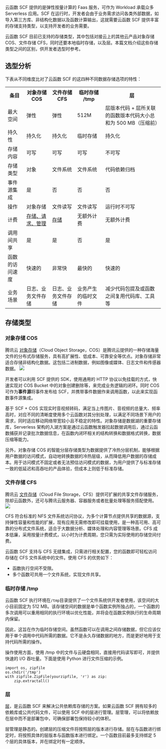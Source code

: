 
云函数 SCF 提供的是弹性按量计算的 Faas 服务，可作为 Workload 承载众多 Serverless 应用。SCF 在运行时，开发者会由于业务需求访问各类外部数据，如导入第三方库、非结构化数据以及函数计算输出，这就需要云函数 SCF 提供丰富的存储支持类型，以支持开发者的业务需要。

云函数 SCF 目前已支持的存储类型，其中包括对接云上的其他云产品对象存储 COS、文件存储 CFS，同时还要本地临时存储，以及层。本篇文档介绍这些存储类型之间的区别，供开发者选型时参考。

## 选型分析
下表从不同维度比对了云函数 SCF 的这四种不同数据存储选项的特性：
<table>
  <tbody><tr>
    <th class="align-left">条目</th>
    <th class="align-left">对象存储 COS</th>
    <th class="align-left">文件存储 CFS</th>
    <th class="align-left">临时存储 /tmp</th>
    <th class="align-left">层</th>
  </tr>
  <tr>
    <td>最大空间</td>
    <td>弹性</td>
    <td>弹性</td>
    <td>512M</td>
    <td>层版本代码 + 层所关联的函数版本代码大小总和为 500 MB（压缩前）</td>
  </tr>
  <tr>
    <td>持久性</td>
    <td>持久化</td>
    <td>持久化</td>
    <td>临时存储</td>
    <td>持久化</td>
  </tr>
  <tr>
    <td>存储内容</td>
    <td>可写</td>
    <td>可写</td>
    <td>可写</td>
    <td>不可写</td>
  </tr>
  <tr>
    <td>存储类型</td>
    <td>对象</td>
    <td>文件系统</td>
    <td>文件系统</td>
    <td>代码依赖归档</td>
  </tr>
  <tr>
    <td>事件源集成</td>
    <td>是</td>
    <td>否</td>
    <td>否</td>
    <td>否</td>
  </tr>
  <tr>
    <td>操作</td>
    <td>对象存储</td>
    <td>文件读写</td>
    <td>文件读写</td>
    <td>运行时不可写</td>
  </tr>
  <tr>
    <td>计费</td>
    <td><a href="https://cloud.tencent.com/document/product/436/16871" target="_blank">存储、请求、管理</a></td>
    <td><a href="https://cloud.tencent.com/document/product/582/9553" target="_blank">存储</a></td>
    <td>无额外计费</td>
    <td>无额外计费</td>
  </tr>
  <tr>
    <td>调用间共享</td>
    <td>是</td>
    <td>是</td>
    <td>否</td>
    <td>是</td>
  </tr>
  <tr>
    <td>函数的访问速度</td>
    <td>快速的</td>
    <td>非常快</td>
    <td>最快的</td>
    <td>快速的</td>
  </tr>
  <tr>
    <td>业务场景</td>
    <td>日志、业务文件存储</td>
    <td>日志、业务文件存储</td>
    <td>业务产生的临时文件</td>
    <td>减少代码包提及或函数之间复用代码库、工具等</td>
  </tr>
</tbody></table>

 
## 存储类型
### 对象存储 COS

腾讯云 [对象存储](https://cloud.tencent.com/document/product/436)（Cloud Object Storage，COS）是腾讯云提供的一种存储海量文件的分布式存储服务，具有高扩展性、低成本、可靠安全等优点。对象存储非常适合存储非结构化数据。这包括二进制数据，例如图像或媒体、日志文件和传感器数据。
![](https://qcloudimg.tencent-cloud.cn/raw/98d95efb75422492391ac9188dbec67b.png)

开发者可以利用 SCF 提供的 SDK，使用通用的 HTTP 协议以免挂载的方式，快速实现对 COS Bucket 中的对象创建删除等，来完成业务逻辑的闭环。同时 COS 可作为**事件源**将事件发布给 SCF，并携带事件数据作来调用函数，以此来实现函数事件源集成。 

基于 SCF + COS 实现实时音视频转码，满足当上传图片、音视频的总量大、频率高时，对应不同的清晰度使用多个云函数对其分别处理，以满足不同场景下用户的需求，同时适应移动网络带宽较小且不稳定的特性。对象存储是数据湖的重要存储库，Serverless 架构的入湖方案是通过云函数触发器拉起数据调用后，通过云函数捕获并记录批次数据信息，在函数内闭环相关的结构转换和数据格式转换，数据压缩等能力。

另外，对象存储 COS 的智能分层存储类型为数据提供了冷热分层机制，能够根据用户数据的访问模式，自动地转换数据的冷热层级，从而降低用户数据的存储成本。用于访问模式不固定或者无法预估访问模式的数据，为用户提供了与标准存储一致的低延迟和高吞吐的产品体验，但成本上则低于标准存储。

### 文件存储 CFS

腾讯云 [文件存储](https://cloud.tencent.com/document/product/582)（Cloud File Storage，CFS）提供可扩展的共享文件存储服务，除却云函数外，还可与腾讯云服务器、容器服务或者批量处理等服务搭配使用。
![](https://qcloudimg.tencent-cloud.cn/raw/96abe0118a078428a61cb4232921916d.png)

CFS 符合标准的 NFS 文件系统访问协议，为多个计算节点提供共享的数据源，支持弹性容量和性能的扩展，现有应用无需修改即可挂载使用，是一种高可用、高可靠的分布式文件系统，适合于大数据分析、媒体处理和内容管理等场景。CFS 成本低廉，采用按量计费模式，以小时为计费周期，您只需为实际使用的存储空间付费。

云函数 SCF 支持与 CFS 无缝集成，只需进行相关配置，您的函数即可轻松访问存储在 CFS 文件系统中的文件。使用 CFS 的优势如下：

- 函数执行空间不受限。
- 多个函数可共用一个文件系统，实现文件共享。

### 临时存储 /tmp
云函数 SCF 执行环境在`/tmp`目录提供了一个文件系统供开发者使用，该空间的大小目前固定为 512 MB。该存储空间的数据是单个函数实例所独占的，一个函数的多次调用可以重用相同的执行环境以优化性能，并将会在函数实例执行的生命周期内保留。

因此，这旨在作为临时存储空间。虽然函数可以在调用之间存储数据，但它应该仅用于单个调用中代码所需的数据。它不是永久存储数据的地方，而是更好地用于支持代码所需的操作。

操作使用方面，使用 /tmp 中的文件与云硬盘相同，直接用代码读写即可，并提供快速的 I/O 吞吐量。下面是使用 Python 进行文件压缩的示例。
```
import os, zipfile
os.chdir('/tmp')
with zipfile.ZipFile(yourzipfile, 'r') as zip:
    zip.extractall()
```

### 层
[层](https://cloud.tencent.com/document/product/583/40159)，是云函数 SCF 来解决公共依赖库存储的方案。如果云函数 SCF 拥有较多的依赖库或公共代码文件，可以使用 SCF 中的层进行管理。层管理，可以将依赖放在层中而不是部署包中，可确保部署包保持较小的体积。

层管理是静态的。创建层的压缩文件将按照层的版本进行存储。层在与函数进行绑定时，将按照具体的层版本与函数版本进行绑定。一个函数目前最多支持绑定 5 个层的具体版本，并在绑定时有一定顺序。
